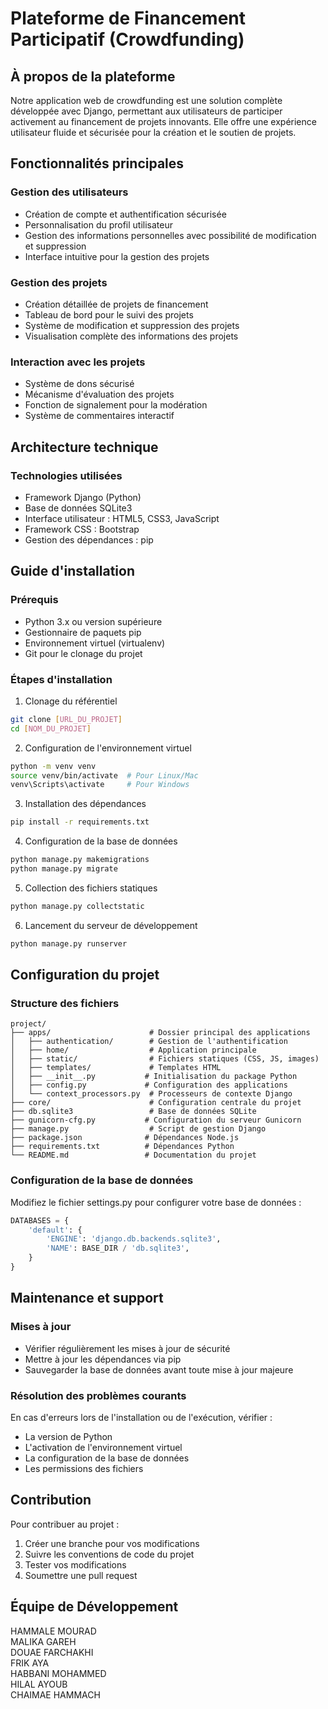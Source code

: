 # Plateforme de Financement Participatif (Crowdfunding)

## À propos de la plateforme
Notre application web de crowdfunding est une solution complète développée avec Django, permettant aux utilisateurs de participer activement au financement de projets innovants. Elle offre une expérience utilisateur fluide et sécurisée pour la création et le soutien de projets.

## Fonctionnalités principales

### Gestion des utilisateurs
- Création de compte et authentification sécurisée
- Personnalisation du profil utilisateur
- Gestion des informations personnelles avec possibilité de modification et suppression
- Interface intuitive pour la gestion des projets

### Gestion des projets
- Création détaillée de projets de financement
- Tableau de bord pour le suivi des projets
- Système de modification et suppression des projets
- Visualisation complète des informations des projets

### Interaction avec les projets
- Système de dons sécurisé
- Mécanisme d'évaluation des projets
- Fonction de signalement pour la modération
- Système de commentaires interactif

## Architecture technique

### Technologies utilisées
- Framework Django (Python)
- Base de données SQLite3
- Interface utilisateur : HTML5, CSS3, JavaScript
- Framework CSS : Bootstrap
- Gestion des dépendances : pip

## Guide d'installation

### Prérequis
- Python 3.x ou version supérieure
- Gestionnaire de paquets pip
- Environnement virtuel (virtualenv)
- Git pour le clonage du projet

### Étapes d'installation

1. Clonage du référentiel
```bash
git clone [URL_DU_PROJET]
cd [NOM_DU_PROJET]
```

2. Configuration de l'environnement virtuel
```bash
python -m venv venv
source venv/bin/activate  # Pour Linux/Mac
venv\Scripts\activate     # Pour Windows
```

3. Installation des dépendances
```bash
pip install -r requirements.txt
```

4. Configuration de la base de données
```bash
python manage.py makemigrations
python manage.py migrate
```

5. Collection des fichiers statiques
```bash
python manage.py collectstatic
```

6. Lancement du serveur de développement
```bash
python manage.py runserver
```

## Configuration du projet

### Structure des fichiers
```
project/
├── apps/                      # Dossier principal des applications
│   ├── authentication/        # Gestion de l'authentification
│   ├── home/                  # Application principale
│   ├── static/                # Fichiers statiques (CSS, JS, images)
│   ├── templates/             # Templates HTML
│   ├── __init__.py           # Initialisation du package Python
│   ├── config.py             # Configuration des applications
│   └── context_processors.py  # Processeurs de contexte Django
├── core/                      # Configuration centrale du projet
├── db.sqlite3                 # Base de données SQLite
├── gunicorn-cfg.py           # Configuration du serveur Gunicorn
├── manage.py                  # Script de gestion Django
├── package.json              # Dépendances Node.js
├── requirements.txt          # Dépendances Python
└── README.md                 # Documentation du projet
```

### Configuration de la base de données
Modifiez le fichier settings.py pour configurer votre base de données :
```python
DATABASES = {
    'default': {
        'ENGINE': 'django.db.backends.sqlite3',
        'NAME': BASE_DIR / 'db.sqlite3',
    }
}
```

## Maintenance et support

### Mises à jour
- Vérifier régulièrement les mises à jour de sécurité
- Mettre à jour les dépendances via pip
- Sauvegarder la base de données avant toute mise à jour majeure

### Résolution des problèmes courants
En cas d'erreurs lors de l'installation ou de l'exécution, vérifier :
- La version de Python
- L'activation de l'environnement virtuel
- La configuration de la base de données
- Les permissions des fichiers

## Contribution
Pour contribuer au projet :
1. Créer une branche pour vos modifications
2. Suivre les conventions de code du projet
3. Tester vos modifications
4. Soumettre une pull request
## Équipe de Développement

HAMMALE MOURAD  
MALIKA GAREH  
DOUAE FARCHAKHI  
FRIK AYA  
HABBANI MOHAMMED  
HILAL AYOUB  
CHAIMAE HAMMACH  

